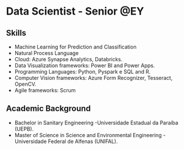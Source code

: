 # Data Scientist - Senior @EY

## Skills
- Machine Learning for Prediction and Classification
- Natural Process Language 
- Cloud: Azure Synapse Analytics, Databricks.
- Data Visualization frameworks: Power BI and Power Apps.
- Programming Languages: Python, Pyspark e SQL and R.
- Computer Vision frameworks: Azure Form Recognizer, Tesseract, OpenCV.
- Agile frameworks: Scrum

## Academic Background
- Bachelor in Sanitary Engineering -Universidade Estadual da Paraíba (UEPB). 
- Master of Science in Science and Environmental Engineering -  Universidade Federal de Alfenas (UNIFAL).



